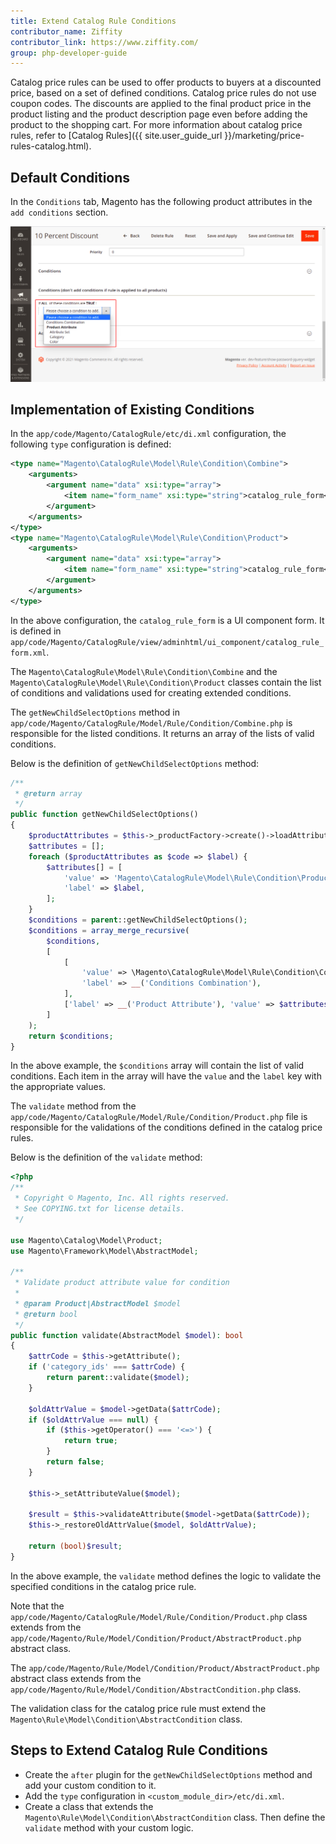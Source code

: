 ```yaml
---
title: Extend Catalog Rule Conditions
contributor_name: Ziffity
contributor_link: https://www.ziffity.com/
group: php-developer-guide
---
```


Catalog price rules can be used to offer products to buyers at a discounted price, based on a set of defined conditions. Catalog price rules do not use coupon codes. The discounts are applied to the final product price in the product listing and the product description page even before adding the product to the shopping cart.
For more information about catalog price rules, refer to [Catalog Rules]({{ site.user_guide_url }}/marketing/price-rules-catalog.html).

## Default Conditions

In the `Conditions` tab, Magento has the following product attributes in the `add conditions` section.

![Catalog Rule Conditions](../../_images/conditions-section-v2.png)

## Implementation of Existing Conditions

In the `app/code/Magento/CatalogRule/etc/di.xml` configuration, the following `type` configuration is defined:

```xml
<type name="Magento\CatalogRule\Model\Rule\Condition\Combine">
    <arguments>
        <argument name="data" xsi:type="array">
            <item name="form_name" xsi:type="string">catalog_rule_form</item>
        </argument>
    </arguments>
</type>
<type name="Magento\CatalogRule\Model\Rule\Condition\Product">
    <arguments>
        <argument name="data" xsi:type="array">
            <item name="form_name" xsi:type="string">catalog_rule_form</item>
        </argument>
    </arguments>
</type>
```

In the above configuration, the `catalog_rule_form` is a UI component form. It is defined in `app/code/Magento/CatalogRule/view/adminhtml/ui_component/catalog_rule_form.xml`.

The `Magento\CatalogRule\Model\Rule\Condition\Combine` and the `Magento\CatalogRule\Model\Rule\Condition\Product` classes contain the list of conditions and validations used for creating extended conditions.

The `getNewChildSelectOptions` method in `app/code/Magento/CatalogRule/Model/Rule/Condition/Combine.php` is responsible for the listed conditions. It returns an array of the lists of valid conditions.

Below is the definition of `getNewChildSelectOptions` method:

```php
/**
 * @return array
 */
public function getNewChildSelectOptions()
{
    $productAttributes = $this->_productFactory->create()->loadAttributeOptions()->getAttributeOption();
    $attributes = [];
    foreach ($productAttributes as $code => $label) {
        $attributes[] = [
            'value' => 'Magento\CatalogRule\Model\Rule\Condition\Product|' . $code,
            'label' => $label,
        ];
    }
    $conditions = parent::getNewChildSelectOptions();
    $conditions = array_merge_recursive(
        $conditions,
        [
            [
                'value' => \Magento\CatalogRule\Model\Rule\Condition\Combine::class,
                'label' => __('Conditions Combination'),
            ],
            ['label' => __('Product Attribute'), 'value' => $attributes]
        ]
    );
    return $conditions;
}
```

In the above example, the `$conditions` array will contain the list of valid conditions. Each item in the array will have the `value` and the `label` key with the appropriate values.

The `validate` method from the `app/code/Magento/CatalogRule/Model/Rule/Condition/Product.php` file is responsible for the validations of the conditions defined in the catalog price rules.

Below is the definition of the `validate` method:

```php
<?php
/**
 * Copyright © Magento, Inc. All rights reserved.
 * See COPYING.txt for license details.
 */

use Magento\Catalog\Model\Product;
use Magento\Framework\Model\AbstractModel;

/**
 * Validate product attribute value for condition
 *
 * @param Product|AbstractModel $model
 * @return bool
 */
public function validate(AbstractModel $model): bool
{
    $attrCode = $this->getAttribute();
    if ('category_ids' === $attrCode) {
        return parent::validate($model);
    }

    $oldAttrValue = $model->getData($attrCode);
    if ($oldAttrValue === null) {
        if ($this->getOperator() === '<=>') {
            return true;
        }
        return false;
    }

    $this->_setAttributeValue($model);

    $result = $this->validateAttribute($model->getData($attrCode));
    $this->_restoreOldAttrValue($model, $oldAttrValue);

    return (bool)$result;
}
```

In the above example, the `validate` method defines the logic to validate the specified conditions in the catalog price rule.

Note that the `app/code/Magento/CatalogRule/Model/Rule/Condition/Product.php` class extends from the `app/code/Magento/Rule/Model/Condition/Product/AbstractProduct.php` abstract class.

The `app/code/Magento/Rule/Model/Condition/Product/AbstractProduct.php` abstract class extends from the `app/code/Magento/Rule/Model/Condition/AbstractCondition.php` class.

<InlineAlert variant="info" slots="text"/>

The validation class for the catalog price rule must extend the `Magento\Rule\Model\Condition\AbstractCondition` class.

## Steps to Extend Catalog Rule Conditions

*  Create the `after` plugin for the `getNewChildSelectOptions` method and add your custom condition to it.
*  Add the `type` configuration in `<custom_module_dir>/etc/di.xml`.
*  Create a class that extends the `Magento\Rule\Model\Condition\AbstractCondition` class. Then define the `validate` method with your custom logic.
